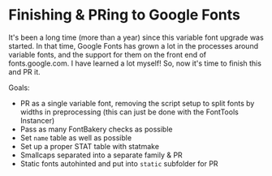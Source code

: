# Finishing & PRing to Google Fonts

It's been a long time (more than a year) since this variable font upgrade was started. In that time, Google Fonts has grown a lot in the processes around variable fonts, and the support for them on the front end of fonts.google.com. I have learned a lot myself! So, now it's time to finish this and PR it.

Goals:
- PR as a single variable font, removing the script setup to split fonts by widths in preprocessing (this can just be done with the FontTools Instancer)
- Pass as many FontBakery checks as possible
- Set `name` table as well as possible 
- Set up a proper STAT table with statmake
- Smallcaps separated into a separate family & PR
- Static fonts autohinted and put into `static` subfolder for PR